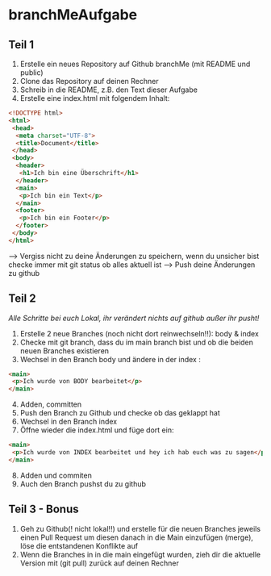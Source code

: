 # branchMeAufgabe
## Teil 1

1. Erstelle ein neues Repository auf Github branchMe (mit README und public)
2. Clone das Repository auf deinen Rechner
3. Schreib in die README, z.B. den Text dieser Aufgabe
4. Erstelle eine index.html mit folgendem Inhalt:

```html
<!DOCTYPE html>
<html>
 <head>
  <meta charset="UTF-8">
  <title>Document</title>
 </head>
 <body>
  <header>
   <h1>Ich bin eine Überschrift</h1>
  </header>
  <main>
   <p>Ich bin ein Text</p>
  </main>
  <footer>
   <p>Ich bin ein Footer</p>
  </footer>
 </body>
</html>
```

--> Vergiss nicht zu deine Änderungen zu speichern, wenn du unsicher bist checke immer mit git status ob alles aktuell ist
--> Push deine Änderungen zu github

## Teil 2

*Alle Schritte bei euch Lokal, ihr verändert nichts auf github außer ihr pusht!*
1. Erstelle 2 neue Branches (noch nicht dort reinwechseln!!): body & index
2. Checke mit git branch, dass du im main branch bist und ob die beiden neuen Branches existieren
3. Wechsel in den Branch body und ändere in der index :
  ```html
  <main>
   <p>Ich wurde von BODY bearbeitet</p>
  </main>
  ```
4.  Adden, committen
5. Push den Branch zu Github und checke ob das geklappt hat
6. Wechsel in den Branch index
7. Öffne wieder die index.html und füge dort ein:
  ```html
  <main>
   <p>Ich wurde von INDEX bearbeitet und hey ich hab euch was zu sagen</p>
  </main>
  ```
8. Adden und commiten
9. Auch den Branch pushst du zu github

## Teil 3 - Bonus

1. Geh zu Github(! nicht lokal!!) und erstelle für die neuen Branches jeweils einen Pull Request um diesen danach in die Main einzufügen (merge), löse die entstandenen Konflikte auf
2. Wenn die Branches in in die main eingefügt wurden, zieh dir die aktuelle Version mit (git pull) zurück auf deinen Rechner